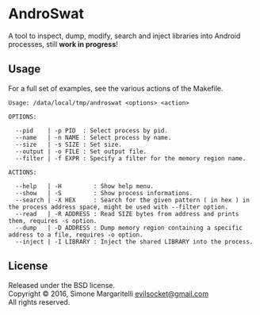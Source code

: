 AndroSwat
===

A tool to inspect, dump, modify, search and inject libraries into Android processes, still **work in progress**!

## Usage

For a full set of examples, see the various actions of the Makefile.

    Usage: /data/local/tmp/androswat <options> <action>

    OPTIONS:

      --pid    | -p PID  : Select process by pid.
      --name   | -n NAME : Select process by name.
      --size   | -s SIZE : Set size.
      --output | -o FILE : Set output file.
      --filter | -f EXPR : Specify a filter for the memory region name.

    ACTIONS:

      --help   | -H         : Show help menu.
      --show   | -S         : Show process informations.
      --search | -X HEX     : Search for the given pattern ( in hex ) in the process address space, might be used with --filter option.
      --read   | -R ADDRESS : Read SIZE bytes from address and prints them, requires -s option.
      --dump   | -D ADDRESS : Dump memory region containing a specific address to a file, requires -o option.
      --inject | -I LIBRARY : Inject the shared LIBRARY into the process.

## License

Released under the BSD license.  
Copyright &copy; 2016, Simone Margaritelli <evilsocket@gmail.com>  
All rights reserved.

